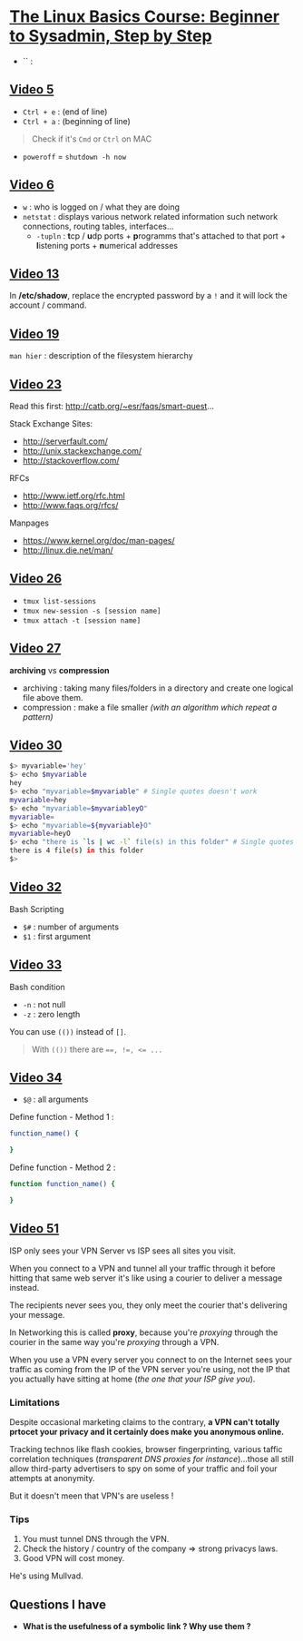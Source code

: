 # [The Linux Basics Course: Beginner to Sysadmin, Step by Step](https://www.youtube.com/playlist?list=PLtK75qxsQaMLZSo7KL-PmiRarU7hrpnwK)

- `` :

## [Video 5](https://www.youtube.com/watch?v=ZeZVkA1zjWg&list=PLtK75qxsQaMLZSo7KL-PmiRarU7hrpnwK&index=5)

- `Ctrl + e` : (end of line)
- `Ctrl + a`  : (beginning of line)

> Check if it's `Cmd` or `Ctrl` on MAC

- `poweroff` = `shutdown -h now`

## [Video 6](https://www.youtube.com/watch?v=EbOEqycEFeM&index=6&list=PLtK75qxsQaMLZSo7KL-PmiRarU7hrpnwK)

- `w` : who is logged on / what they are doing
- `netstat` : displays various network related information such network connections, routing tables, interfaces...
    + `-tupln` : **t**cp / **u**dp ports + **p**rogramms that's attached to that port +  **l**istening ports + **n**umerical addresses

## [Video 13](https://www.youtube.com/watch?v=UN1QB5BIvps&list=PLtK75qxsQaMLZSo7KL-PmiRarU7hrpnwK&index=13)

In **/etc/shadow**, replace the encrypted password by a `!` and it will lock the account / command.

## [Video 19](https://www.youtube.com/watch?v=svh8sSuz5BI&list=PLtK75qxsQaMLZSo7KL-PmiRarU7hrpnwK&index=19)

`man hier` : description of the filesystem hierarchy

## [Video 23](https://www.youtube.com/watch?v=kXWZz8RcW4o&list=PLtK75qxsQaMLZSo7KL-PmiRarU7hrpnwK&index=23)

Read this first:
http://catb.org/~esr/faqs/smart-quest...

Stack Exchange Sites:
- http://serverfault.com/
- http://unix.stackexchange.com/
- http://stackoverflow.com/

RFCs
- http://www.ietf.org/rfc.html
- http://www.faqs.org/rfcs/

Manpages
- https://www.kernel.org/doc/man-pages/
- http://linux.die.net/man/


## [Video 26](https://www.youtube.com/watch?v=norO25P7xHg&t=0s&list=PLtK75qxsQaMLZSo7KL-PmiRarU7hrpnwK&index=27)

- `tmux list-sessions`
- `tmux new-session -s [session name]`
- `tmux attach -t [session name]`

## [Video 27](https://www.youtube.com/watch?v=tSRlNwaUgPQ&t=0s&list=PLtK75qxsQaMLZSo7KL-PmiRarU7hrpnwK&index=27)

**archiving** vs **compression**

- archiving : taking many files/folders in a directory and create one logical file above them.
- compression : make a file smaller *(with an algorithm which repeat a
pattern)*


## [Video 30](https://www.youtube.com/watch?v=MYWvVgIL_Ys&t=0s&list=PLtK75qxsQaMLZSo7KL-PmiRarU7hrpnwK&index=30)

```bash
$> myvariable='hey'
$> echo $myvariable
hey
$> echo "myvariable=$myvariable" # Single quotes doesn't work
myvariable=hey
$> echo "myvariable=$myvariableyO"
myvariable=
$> echo "myvariable=${myvariable}O"
myvariable=heyO
$> echo "there is `ls | wc -l` file(s) in this folder" # Single quotes doesn't work
there is 4 file(s) in this folder
$>
```

## [Video 32](https://www.youtube.com/watch?v=Vbu8rfVaABw&t=0s&list=PLtK75qxsQaMLZSo7KL-PmiRarU7hrpnwK&index=32)

Bash Scripting

- `$#` : number of arguments
- `$1` : first argument

## [Video 33](https://www.youtube.com/watch?v=VMZBFjYgjR4&t=0s&list=PLtK75qxsQaMLZSo7KL-PmiRarU7hrpnwK&index=33)

Bash condition

- `-n` : not null
- `-z` : zero length

You can use `(())` instead of `[]`.
> With `(())` there are `==, !=, <= ...`


## [Video 34](https://www.youtube.com/watch?v=9EfN5clA710&t=0s&list=PLtK75qxsQaMLZSo7KL-PmiRarU7hrpnwK&index=34)

- `$@` : all arguments

Define function - Method 1 :
```bash
function_name() {

}
```

Define function - Method 2 :
```bash
function function_name() {

}
```

## [Video 51](https://www.youtube.com/watch?v=9VkswePNh80&list=PLtK75qxsQaMLZSo7KL-PmiRarU7hrpnwK&index=51)

ISP only sees your VPN Server vs ISP sees all sites you visit.

When you connect to a VPN and tunnel all your traffic through it before hitting that same web server it's like using a courier to deliver a message instead. 

The recipients never sees you, they only meet the courier that's delivering  your message. 

In Networking this is called **proxy**, because you're *proxying* through the courier in the same way you're *proxying* through a VPN.

When you use a VPN every server you connect to on the Internet sees your traffic as coming from the IP of the VPN server you're using, not the IP that you actually have sitting at home (*the one that your ISP give you*).

### Limitations

Despite occasional marketing claims to the contrary, **a VPN can't totally prtocet your privacy and it certainly does make you anonymous online.**

Tracking technos like flash cookies, browser fingerprinting, various taffic correlation techniques (*transparent DNS proxies for instance*)...those all still allow third-party advertisers to spy on some of your traffic and foil your attempts at anonymity.

But it doesn't meen that VPN's are useless !

### Tips

1. You must tunnel DNS through the VPN. 
2. Check the history / country of the company => strong privacys laws.
3. Good VPN will cost money.

He's using Mullvad.

## Questions I have

- **What is the usefulness of a symbolic link ? Why use them ?**
